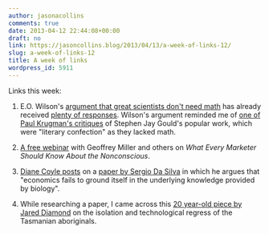 ```yaml
---
author: jasonacollins
comments: true
date: 2013-04-12 22:44:08+00:00
draft: no
link: https://jasoncollins.blog/2013/04/13/a-week-of-links-12/
slug: a-week-of-links-12
title: A week of links
wordpress_id: 5911
---
```


Links this week:



	
  1. E.O. Wilson's [argument that great scientists don't need math](http://online.wsj.com/article/SB10001424127887323611604578398943650327184.html) has already received [plenty of responses](http://www.slate.com/articles/health_and_science/science/2013/04/e_o_wilson_is_wrong_about_math_and_science.html). Wilson's argument reminded me of [one of Paul Krugman's critiques](https://jasoncollins.blog/2012/12/krugman-on-gould-and-maynard-smith/) of Stephen Jay Gould's popular work, which were "literary confection" as they lacked math.

	
  2. [A free webinar](http://www.tiptaplab.com/tiptap-lab-webinar) with Geoffrey Miller and others on _What Every Marketer Should Know About the Nonconscious_.

	
  3. [Diane Coyle posts](http://www.enlightenmenteconomics.com/blog/index.php/2013/04/humans-not-agents/) on a [paper by Sergio Da Silva](http://mpra.ub.uni-muenchen.de/45660/1/MPRA_paper_45660.pdf) in which he argues that "economics fails to ground itself in the underlying knowledge provided by biology".

	
  4. While researching a paper, I came across this [20 year-old piece by Jared Diamond](http://discovermagazine.com/1993/mar/tenthousandyears189#.UWiNkCsY3_Q) on the isolation and technological regress of the Tasmanian aboriginals.


